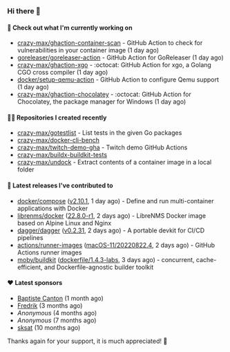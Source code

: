 ### Hi there 👋

#### 👷 Check out what I'm currently working on

- [crazy-max/ghaction-container-scan](https://github.com/crazy-max/ghaction-container-scan) - GitHub Action to check for vulnerabilities in your container image (1 day ago)
- [goreleaser/goreleaser-action](https://github.com/goreleaser/goreleaser-action) - GitHub Action for GoReleaser (1 day ago)
- [crazy-max/ghaction-xgo](https://github.com/crazy-max/ghaction-xgo) - :octocat: GitHub Action for xgo, a Golang CGO cross compiler (1 day ago)
- [docker/setup-qemu-action](https://github.com/docker/setup-qemu-action) - GitHub Action to configure Qemu support (1 day ago)
- [crazy-max/ghaction-chocolatey](https://github.com/crazy-max/ghaction-chocolatey) - :octocat: GitHub Action for Chocolatey, the package manager for Windows (1 day ago)

#### 👨‍💻 Repositories I created recently

- [crazy-max/gotestlist](https://github.com/crazy-max/gotestlist) - List tests in the given Go packages
- [crazy-max/docker-cli-bench](https://github.com/crazy-max/docker-cli-bench)
- [crazy-max/twitch-demo-gha](https://github.com/crazy-max/twitch-demo-gha) - Twitch demo GitHub Actions
- [crazy-max/buildx-buildkit-tests](https://github.com/crazy-max/buildx-buildkit-tests)
- [crazy-max/undock](https://github.com/crazy-max/undock) - Extract contents of a container image in a local folder

#### 🚀 Latest releases I've contributed to

- [docker/compose](https://github.com/docker/compose) ([v2.10.1](https://github.com/docker/compose/releases/tag/v2.10.1), 1 day ago) - Define and run multi-container applications with Docker
- [librenms/docker](https://github.com/librenms/docker) ([22.8.0-r1](https://github.com/librenms/docker/releases/tag/22.8.0-r1), 2 days ago) - LibreNMS Docker image based on Alpine Linux and Nginx
- [dagger/dagger](https://github.com/dagger/dagger) ([v0.2.31](https://github.com/dagger/dagger/releases/tag/v0.2.31), 2 days ago) - A portable devkit for CI/CD pipelines
- [actions/runner-images](https://github.com/actions/runner-images) ([macOS-11/20220822.4](https://github.com/actions/runner-images/releases/tag/macOS-11%2F20220822.4), 2 days ago) - GitHub Actions runner images
- [moby/buildkit](https://github.com/moby/buildkit) ([dockerfile/1.4.3-labs](https://github.com/moby/buildkit/releases/tag/dockerfile%2F1.4.3-labs), 3 days ago) - concurrent, cache-efficient, and Dockerfile-agnostic builder toolkit

#### ❤️ Latest sponsors
- [Baptiste Canton](https://github.com/batmac) (1 month ago)
- [Fredrik](https://github.com/fredrikscode) (3 months ago)
- _Anonymous_ (4 months ago)
- _Anonymous_ (7 months ago)
- [sksat](https://github.com/sksat) (10 months ago)

Thanks again for your support, it is much appreciated! 🙏
